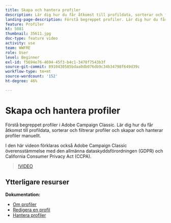 ```yaml
---
title: Skapa och hantera profiler
description: Lär dig hur du får åtkomst till profildata, sorterar och filtrerar profiler samt skapar och hanterar profiler manuellt. Förstå efterlevnad av den allmänna dataskyddsförordningen (GDPR) och California Consumer Privacy Act (CCPA).
landing-page-description: Förstå begreppet profiler. Lär dig hur du får åtkomst till profildata, sorterar och filtrerar profiler och skapar och hanterar profiler manuellt. Läs mer om GDPR och CCPA.
feature: Profiler
kt: 5081
thumbnail: 35611.jpg
doc-type: feature video
activity: use
team: WWFRE
role: User
level: Beginner
exl-id: f5694e76-4694-45f3-b4c1-3478f7543b3f
source-git-commit: 8910430585bdaa0db076db9c34b34798f649d39c
workflow-type: tm+mt
source-wordcount: '152'
ht-degree: 46%

---
```


# Skapa och hantera profiler

Förstå begreppet profiler i Adobe Campaign Classic. Lär dig hur du får åtkomst till profildata, sorterar och filtrerar profiler och skapar och hanterar profiler manuellt.

I den här videon förklaras också Adobe Campaign Classic överensstämmelse med den allmänna dataskyddsförordningen (GDPR) och California Consumer Privacy Act (CCPA).

>[!VIDEO](https://video.tv.adobe.com/v/35611?quality=12)

## Ytterligare resurser

**Dokumentation:**

* [Om profiler](https://experienceleague.adobe.com/docs/campaign-classic/using/getting-started/profile-management/about-profiles.html?lang=en)
* [Redigera en profil](https://experienceleague.adobe.com/docs/campaign-classic/using/getting-started/profile-management/editing-a-profile.html?lang=en)
* [Hantera profiler](https://experienceleague.adobe.com/docs/campaign-classic/using/getting-started/profile-management/adding-profiles.html?lang=en)

